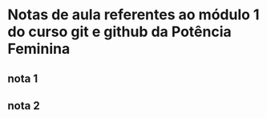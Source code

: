 # Notas de aula referentes ao módulo 1 do curso git e github da Potência Feminina

## nota 1

## nota 2